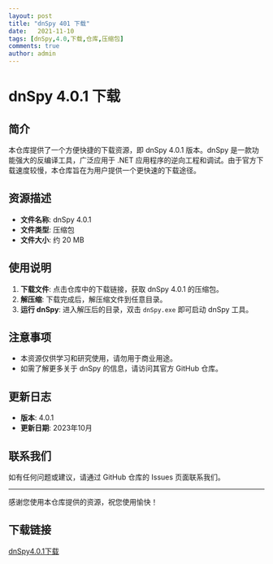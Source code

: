 ```yaml
---
layout: post
title: "dnSpy 401 下载"
date:   2021-11-10
tags: [dnSpy,4.0,下载,仓库,压缩包]
comments: true
author: admin
---
```

# dnSpy 4.0.1 下载

## 简介

本仓库提供了一个方便快捷的下载资源，即 dnSpy 4.0.1 版本。dnSpy 是一款功能强大的反编译工具，广泛应用于 .NET 应用程序的逆向工程和调试。由于官方下载速度较慢，本仓库旨在为用户提供一个更快速的下载途径。

## 资源描述

- **文件名称**: dnSpy 4.0.1
- **文件类型**: 压缩包
- **文件大小**: 约 20 MB

## 使用说明

1. **下载文件**: 点击仓库中的下载链接，获取 dnSpy 4.0.1 的压缩包。
2. **解压缩**: 下载完成后，解压缩文件到任意目录。
3. **运行 dnSpy**: 进入解压后的目录，双击 `dnSpy.exe` 即可启动 dnSpy 工具。

## 注意事项

- 本资源仅供学习和研究使用，请勿用于商业用途。
- 如需了解更多关于 dnSpy 的信息，请访问其官方 GitHub 仓库。

## 更新日志

- **版本**: 4.0.1
- **更新日期**: 2023年10月

## 联系我们

如有任何问题或建议，请通过 GitHub 仓库的 Issues 页面联系我们。

---

感谢您使用本仓库提供的资源，祝您使用愉快！

## 下载链接

[dnSpy4.0.1下载](https://pan.quark.cn/s/9e99028c360a)